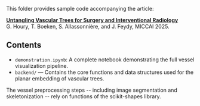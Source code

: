 This folder provides sample code accompanying the article:

**[Untangling Vascular Trees for Surgery and Interventional Radiology](https://arxiv.org/abs/2509.23165)** \
G. Houry, T. Boeken, S. Allassonnière, and J. Feydy, MICCAI 2025.


## Contents

- ```demonstration.ipynb```: A complete notebook demonstrating the full vessel visualization pipeline.
- ```backend/``` — Contains the core functions and data structures used for the planar embedding of vascular trees.

The vessel preprocessing steps -- including image segmentation and skeletonization -- rely on functions of the scikit-shapes library.
